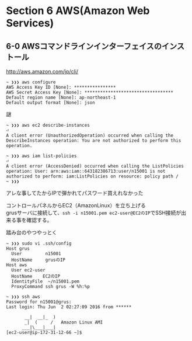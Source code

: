 Section 6 AWS(Amazon Web Services)
=====

6-0 AWSコマンドラインインターフェイスのインストール
-----
http://aws.amazon.com/jp/cli/

```
~ ❯❯❯ aws configure
AWS Access Key ID [None]: ****************
AWS Secret Access Key [None]: **********************************
Default region name [None]: ap-northeast-1 
Default output format [None]: json
```

謎
```
~ ❯❯❯ aws ec2 describe-instances                                                                                        ⏎
A client error (UnauthorizedOperation) occurred when calling the DescribeInstances operation: You are not authorized to perform this operation.

~ ❯❯❯ aws iam list-policies                                                                                             ⏎
A client error (AccessDenied) occurred when calling the ListPolicies operation: User: arn:aws:iam::643182386713:user/n15001 is not authorized to perform: iam:ListPolicies on resource: policy path /
~ ❯❯❯       
```
アレな事してたからIPで弾かれてパスワード買えれなかった


コントロールパネルからEC2（AmazonLinux）を立ち上げる  
grusサーバに接続して、`ssh -i n15001.pem ec2-user@EC2のIP`でSSH接続が出来る事を確認する。

踏み台のやつやっとく
```
~ ❯❯❯ sudo vi .ssh/config 
Host grus
  User         n15001
  HostName     grusのIP
Host aws
  User ec2-user
  HostName    EC2のIP
  IdentityFile  ~/n15001.pem
  ProxyCommand ssh grus -W %h:%p
  
~ ❯❯❯ ssh aws
Password for n15001@grus:
Last login: Thu Jun  2 02:27:09 2016 from ******

       __|  __|_  )
       _|  (     /   Amazon Linux AMI
      ___|\___|___|
[ec2-user@ip-172-31-12-66 ~]$ 
```

